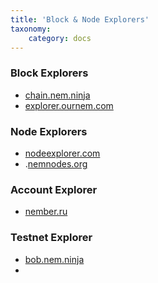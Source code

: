 ```yaml
---
title: 'Block & Node Explorers'
taxonomy:
    category: docs
---
```


### Block Explorers
*  [chain.nem.ninja](http://chain.nem.ninja/#/blocks/0)
*  [explorer.ournem.com](http://explorer.ournem.com/)

### Node Explorers
*  [nodeexplorer.com](https://nodeexplorer.com/)
* .[nemnodes.org](https://nemnodes.org/monitor/)

### Account Explorer
* [nember.ru](http://nember.ru/#/)

### Testnet Explorer
* [bob.nem.ninja](http://bob.nem.ninja:8765/#/blocks/0)
* 